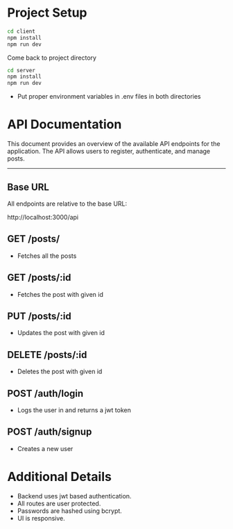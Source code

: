 # Project Setup

```bash
cd client
npm install
npm run dev
```

Come back to project directory

```bash
cd server
npm install
npm run dev
```

* Put proper environment variables in .env files in both directories

# API Documentation

This document provides an overview of the available API endpoints for the application. The API allows users to register, authenticate, and manage posts.

---

## Base URL
All endpoints are relative to the base URL:

http://localhost:3000/api

## GET /posts/

- Fetches all the posts

## GET /posts/:id

- Fetches the post with given id

## PUT /posts/:id

- Updates the post with given id

## DELETE /posts/:id

- Deletes the post with given id

## POST /auth/login

- Logs the user in and returns a jwt token

## POST /auth/signup

- Creates a new user

# Additional Details

- Backend uses jwt based authentication.
- All routes are user protected.
- Passwords are hashed using bcrypt.
- UI is responsive.

